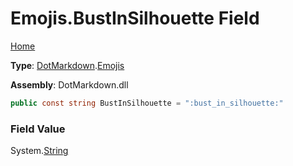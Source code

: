 # Emojis\.BustInSilhouette Field

[Home](../../../README.md)

**Type**: [DotMarkdown](../../README.md)\.[Emojis](../README.md)

**Assembly**: DotMarkdown\.dll

```csharp
public const string BustInSilhouette = ":bust_in_silhouette:"
```

### Field Value

System\.[String](https://docs.microsoft.com/en-us/dotnet/api/system.string)